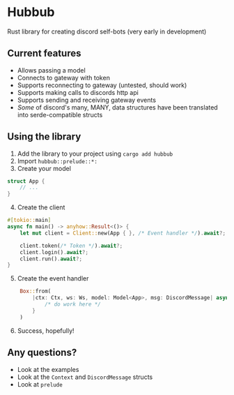 # Hubbub
Rust library for creating discord self-bots (very early in development)

## Current features
- Allows passing a model
- Connects to gateway with token
- Supports reconnecting to gateway (untested, should work)
- Supports making calls to discords http api
- Supports sending and receiving gateway events
- *Some* of discord's many, MANY, data structures have been translated into serde-compatible structs

## Using the library
1. Add the library to your project using `cargo add hubbub`
2. Import `hubbub::prelude::*:`
3. Create your model
```rust
struct App {
    // ...
}
```
4. Create the client
```rust
#[tokio::main]
async fn main() -> anyhow::Result<()> {
    let mut client = Client::new(App { }, /* Event handler */).await?;

    client.token(/* Token */).await?;
    client.login().await?;
    client.run().await?;
}
```
5. Create the event handler
```rust
    Box::from(
        |ctx: Ctx, ws: Ws, model: Model<App>, msg: DiscordMessage| async move {
            /* do work here */
        }
    )
```
6. Success, hopefully!

## Any questions?
- Look at the examples
- Look at the `Context` and `DiscordMessage` structs
- Look at `prelude`
